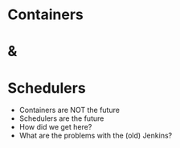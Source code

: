 # Containers
# &
# Schedulers

* Containers are NOT the future<!-- .element: class="fragment" -->
* Schedulers are the future<!-- .element: class="fragment" -->
* How did we get here?<!-- .element: class="fragment" -->
* What are the problems with the (old) Jenkins?<!-- .element: class="fragment" -->